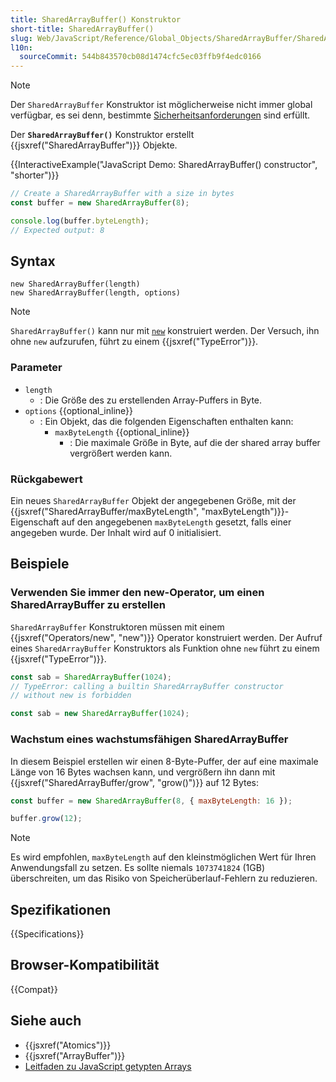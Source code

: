 ```yaml
---
title: SharedArrayBuffer() Konstruktor
short-title: SharedArrayBuffer()
slug: Web/JavaScript/Reference/Global_Objects/SharedArrayBuffer/SharedArrayBuffer
l10n:
  sourceCommit: 544b843570cb08d1474cfc5ec03ffb9f4edc0166
---
```


> [!NOTE]
> Der `SharedArrayBuffer` Konstruktor ist möglicherweise nicht immer global verfügbar, es sei denn, bestimmte [Sicherheitsanforderungen](/de/docs/Web/JavaScript/Reference/Global_Objects/SharedArrayBuffer#security_requirements) sind erfüllt.

Der **`SharedArrayBuffer()`** Konstruktor erstellt {{jsxref("SharedArrayBuffer")}} Objekte.

{{InteractiveExample("JavaScript Demo: SharedArrayBuffer() constructor", "shorter")}}

```js interactive-example
// Create a SharedArrayBuffer with a size in bytes
const buffer = new SharedArrayBuffer(8);

console.log(buffer.byteLength);
// Expected output: 8
```

## Syntax

```js-nolint
new SharedArrayBuffer(length)
new SharedArrayBuffer(length, options)
```

> [!NOTE]
> `SharedArrayBuffer()` kann nur mit [`new`](/de/docs/Web/JavaScript/Reference/Operators/new) konstruiert werden. Der Versuch, ihn ohne `new` aufzurufen, führt zu einem {{jsxref("TypeError")}}.

### Parameter

- `length`
  - : Die Größe des zu erstellenden Array-Puffers in Byte.
- `options` {{optional_inline}}
  - : Ein Objekt, das die folgenden Eigenschaften enthalten kann:
    - `maxByteLength` {{optional_inline}}
      - : Die maximale Größe in Byte, auf die der shared array buffer vergrößert werden kann.

### Rückgabewert

Ein neues `SharedArrayBuffer` Objekt der angegebenen Größe, mit der {{jsxref("SharedArrayBuffer/maxByteLength", "maxByteLength")}}-Eigenschaft auf den angegebenen `maxByteLength` gesetzt, falls einer angegeben wurde. Der Inhalt wird auf 0 initialisiert.

## Beispiele

### Verwenden Sie immer den new-Operator, um einen SharedArrayBuffer zu erstellen

`SharedArrayBuffer` Konstruktoren müssen mit einem {{jsxref("Operators/new", "new")}} Operator konstruiert werden. Der Aufruf eines `SharedArrayBuffer` Konstruktors als Funktion ohne `new` führt zu einem {{jsxref("TypeError")}}.

```js example-bad
const sab = SharedArrayBuffer(1024);
// TypeError: calling a builtin SharedArrayBuffer constructor
// without new is forbidden
```

```js example-good
const sab = new SharedArrayBuffer(1024);
```

### Wachstum eines wachstumsfähigen SharedArrayBuffer

In diesem Beispiel erstellen wir einen 8-Byte-Puffer, der auf eine maximale Länge von 16 Bytes wachsen kann, und vergrößern ihn dann mit {{jsxref("SharedArrayBuffer/grow", "grow()")}} auf 12 Bytes:

```js
const buffer = new SharedArrayBuffer(8, { maxByteLength: 16 });

buffer.grow(12);
```

> [!NOTE]
> Es wird empfohlen, `maxByteLength` auf den kleinstmöglichen Wert für Ihren Anwendungsfall zu setzen. Es sollte niemals `1073741824` (1GB) überschreiten, um das Risiko von Speicherüberlauf-Fehlern zu reduzieren.

## Spezifikationen

{{Specifications}}

## Browser-Kompatibilität

{{Compat}}

## Siehe auch

- {{jsxref("Atomics")}}
- {{jsxref("ArrayBuffer")}}
- [Leitfaden zu JavaScript getypten Arrays](/de/docs/Web/JavaScript/Guide/Typed_arrays)
